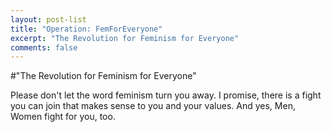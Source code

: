 ```yaml
---
layout: post-list
title: "Operation: FemForEveryone"
excerpt: "The Revolution for Feminism for Everyone"
comments: false
---
```



#"The Revolution for Feminism for Everyone"

Please don't let the word feminism turn you away. I promise, there is a fight you can join that makes sense to you and your values.
And yes, Men, Women fight for you, too.
